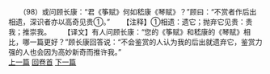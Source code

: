 　　（98）或问顾长康：“君《筝赋》何如嵇康《琴赋》？”顾曰：“不赏者作后出相遗，深识者亦以高奇见贵①。”
　　【注释】①相遗：遗它；抛弃它见贵：贵我；推崇我。
　　【译文】有人问顾长康：“您的《筝赋》和嵇康的《琴赋》相比，哪一篇更好？”顾长康回答说：“不会鉴赏的人认为我的后出就遗弃它，鉴赏力强的人也会因为高妙新奇而推许我。”
<br>[上一篇](04_097) [回卷首](04_000) [下一篇](04_099)
